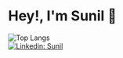 # Hey!, I'm Sunil 👋
![Top Langs](https://github-readme-stats.vercel.app/api/top-langs/?username=elinus&theme=vision-friendly-dark&&layout=compact&langs_count=6&count_private=true)
<br>
[![Linkedin: Sunil](https://img.shields.io/badge/-Sunil-blue?style=flat-square&logo=Linkedin&logoColor=white&link=https://www.linkedin.com/in/sunilmourya/)](https://www.linkedin.com/in/sunilmourya/)
<!--
![GitHub followers](https://img.shields.io/github/followers/elinus?label=Follow&style=social)
-->

<!--
**elinus/elinus** is a ✨ _special_ ✨ repository because its `README.md` (this file) appears on your GitHub profile.

Here are some ideas to get you started:

- 🔭 I’m currently working on ...
- 🌱 I’m currently learning ...
- 👯 I’m looking to collaborate on ...
- 🤔 I’m looking for help with ...
- 💬 Ask me about ...
- 📫 How to reach me: ...
- 😄 Pronouns: ...
- ⚡ Fun fact: ...
-->
